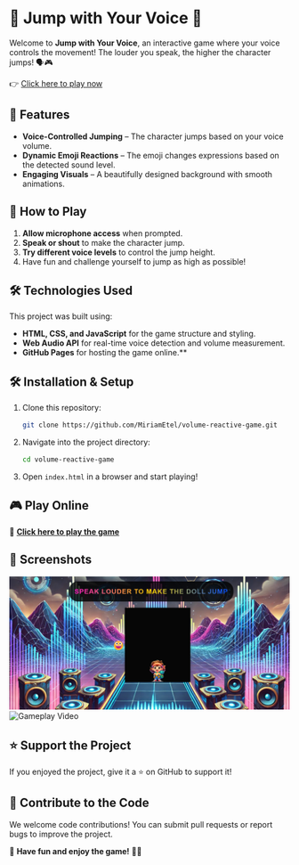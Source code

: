 # 🎤 Jump with Your Voice 🚀

Welcome to **Jump with Your Voice**, an interactive game where your voice controls the movement! The louder you speak, the higher the character jumps! 🗣️🎮

👉 [Click here to play now](https://miriametel.github.io/volume-reactive/)

## 🌟 Features

- **Voice-Controlled Jumping** – The character jumps based on your voice volume.
- **Dynamic Emoji Reactions** – The emoji changes expressions based on the detected sound level.
- **Engaging Visuals** – A beautifully designed background with smooth animations.

## 🎯 How to Play

1. **Allow microphone access** when prompted.
2. **Speak or shout** to make the character jump.
3. **Try different voice levels** to control the jump height.
4. Have fun and challenge yourself to jump as high as possible! 

## 🛠️ Technologies Used

This project was built using:

- **HTML, CSS, and JavaScript** for the game structure and styling.
- **Web Audio API** for real-time voice detection and volume measurement.
- **GitHub Pages** for hosting the game online.\*\*

## 🛠️ Installation & Setup

1. Clone this repository:
   ```sh
   git clone https://github.com/MiriamEtel/volume-reactive-game.git
   ```
2. Navigate into the project directory:
   ```sh
   cd volume-reactive-game
   ```
3. Open `index.html` in a browser and start playing!

## 🎮 Play Online

🔗 **[Click here to play the game](https://miriametel.github.io/volume-reactive-game/)**

## 📸 Screenshots

![Game Screenshot](images/screenshot.png)
![Gameplay Video](images/gameplay.gif)





## ⭐ Support the Project

If you enjoyed the project, give it a ⭐ on GitHub to support it!

## 🤝 Contribute to the Code

We welcome code contributions! You can submit pull requests or report bugs to improve the project.



📢 **Have fun and enjoy the game!** 🎤🚀

